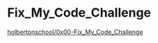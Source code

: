# Fix_My_Code_Challenge


[holbertonschool/0x00-Fix_My_Code_Challenge](https://github.com/holbertonschool/0x00-Fix_My_Code_Challenge)

